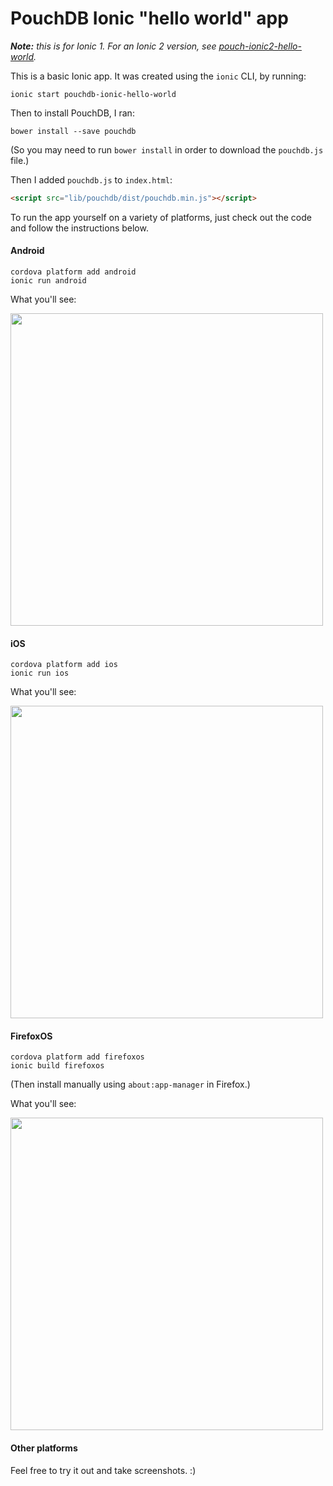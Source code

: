 PouchDB Ionic "hello world" app
======

_**Note:** this is for Ionic 1. For an Ionic 2 version, see [pouch-ionic2-hello-world](https://github.com/djuniorscjr/pouch-ionic2-hello-world)._

This is a basic Ionic app. It was created using the `ionic` CLI, by running:

    ionic start pouchdb-ionic-hello-world

Then to install PouchDB, I ran:

    bower install --save pouchdb
    
(So you may need to run `bower install` in order to download the `pouchdb.js` file.)

Then I added `pouchdb.js` to `index.html`:

```html
<script src="lib/pouchdb/dist/pouchdb.min.js"></script>
```

To run the app yourself on a variety of platforms, just check out the code and follow the instructions below.    
#### Android

    cordova platform add android
    ionic run android
    
What you'll see:

<a href="./screenshots/android.png"><img src="./screenshots/android.png" height=500/></a>
#### iOS

    cordova platform add ios
    ionic run ios

What you'll see:

<a href="./screenshots/ios.png"><img src="./screenshots/ios.png" height=500/></a>
#### FirefoxOS

    cordova platform add firefoxos
    ionic build firefoxos

(Then install manually using `about:app-manager` in Firefox.)

What you'll see:

<a href="./screenshots/firefoxos.png"><img src="./screenshots/firefoxos.png" height=500/></a>
#### Other platforms

Feel free to try it out and take screenshots. :)

